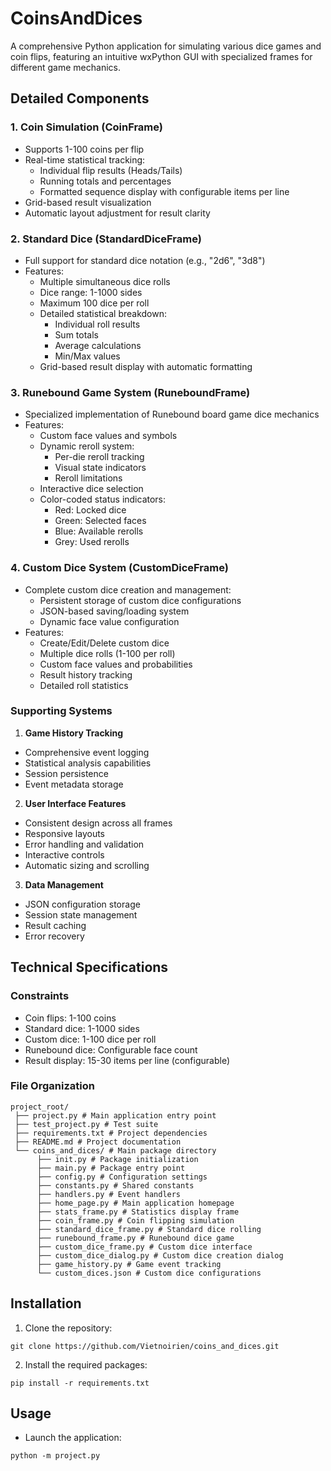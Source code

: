 # CoinsAndDices

A comprehensive Python application for simulating various dice games and coin flips, featuring an intuitive wxPython GUI with specialized frames for different game mechanics.

## Detailed Components

### 1. Coin Simulation (CoinFrame)
- Supports 1-100 coins per flip
- Real-time statistical tracking:
  - Individual flip results (Heads/Tails)
  - Running totals and percentages
  - Formatted sequence display with configurable items per line
- Grid-based result visualization
- Automatic layout adjustment for result clarity

### 2. Standard Dice (StandardDiceFrame)
- Full support for standard dice notation (e.g., "2d6", "3d8")
- Features:
  - Multiple simultaneous dice rolls
  - Dice range: 1-1000 sides
  - Maximum 100 dice per roll
  - Detailed statistical breakdown:
    - Individual roll results
    - Sum totals
    - Average calculations
    - Min/Max values
  - Grid-based result display with automatic formatting

### 3. Runebound Game System (RuneboundFrame)
- Specialized implementation of Runebound board game dice mechanics
- Features:
  - Custom face values and symbols
  - Dynamic reroll system:
    - Per-die reroll tracking
    - Visual state indicators
    - Reroll limitations
  - Interactive dice selection
  - Color-coded status indicators:
    - Red: Locked dice
    - Green: Selected faces
    - Blue: Available rerolls
    - Grey: Used rerolls

### 4. Custom Dice System (CustomDiceFrame)
- Complete custom dice creation and management:
  - Persistent storage of custom dice configurations
  - JSON-based saving/loading system
  - Dynamic face value configuration
- Features:
  - Create/Edit/Delete custom dice
  - Multiple dice rolls (1-100 per roll)
  - Custom face values and probabilities
  - Result history tracking
  - Detailed roll statistics

### Supporting Systems

1. **Game History Tracking**
- Comprehensive event logging
- Statistical analysis capabilities
- Session persistence
- Event metadata storage

2. **User Interface Features**
- Consistent design across all frames
- Responsive layouts
- Error handling and validation
- Interactive controls
- Automatic sizing and scrolling

3. **Data Management**
- JSON configuration storage
- Session state management
- Result caching
- Error recovery

## Technical Specifications

### Constraints
- Coin flips: 1-100 coins
- Standard dice: 1-1000 sides
- Custom dice: 1-100 dice per roll
- Runebound dice: Configurable face count
- Result display: 15-30 items per line (configurable)

### File Organization
```
project_root/
 ├── project.py # Main application entry point
 ├── test_project.py # Test suite 
 ├── requirements.txt # Project dependencies 
 ├── README.md # Project documentation 
 └── coins_and_dices/ # Main package directory 
      ├── init.py # Package initialization 
      ├── main.py # Package entry point 
      ├── config.py # Configuration settings 
      ├── constants.py # Shared constants 
      ├── handlers.py # Event handlers 
      ├── home_page.py # Main application homepage 
      ├── stats_frame.py # Statistics display frame 
      ├── coin_frame.py # Coin flipping simulation 
      ├── standard_dice_frame.py # Standard dice rolling 
      ├── runebound_frame.py # Runebound dice game 
      ├── custom_dice_frame.py # Custom dice interface 
      ├── custom_dice_dialog.py # Custom dice creation dialog 
      ├── game_history.py # Game event tracking 
      └── custom_dices.json # Custom dice configurations
```

## Installation
1. Clone the repository:
```
git clone https://github.com/Vietnoirien/coins_and_dices.git
```
2. Install the required packages:
```
pip install -r requirements.txt
```

## Usage
- Launch the application:
```
python -m project.py
```

